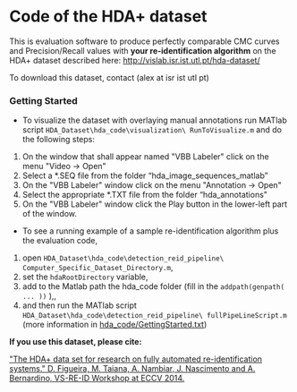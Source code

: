 Code of the HDA+ dataset
===

This is evaluation software to produce perfectly comparable CMC curves and Precision/Recall values with **your re-identification algorithm** on the HDA+ dataset described here: http://vislab.isr.ist.utl.pt/hda-dataset/

To download this dataset, contact (alex at isr ist utl pt)

### Getting Started

* To visualize the dataset with overlaying manual annotations run MATlab script `HDA_Dataset\hda_code\visualization\ RunToVisualize.m` and do the following steps:

 1. On the window that shall appear named "VBB Labeler" click on the menu "Video -> Open"
 2. Select a *.SEQ file from the folder “hda_image_sequences_matlab”
 3. On the "VBB Labeler" window click on the menu "Annotation -> Open"
 4. Select the appropriate *.TXT file from the folder “hda_annotations"
 5. On the "VBB Labeler" window click the Play button in the lower-left part of the window.

* To see a running example of a sample re-identification algorithm plus the evaluation code,

 1. open `HDA_Dataset\hda_code\detection_reid_pipeline\ Computer_Specific_Dataset_Directory.m`,
 2. set the `hdaRootDirectory` variable,
 3. add to the Matlab path the hda_code folder (fill in the `addpath(genpath( ... ))` ),,
 4. and then run the MATlab script `HDA_Dataset\hda_code\detection_reid_pipeline\ fullPipeLineScript.m` 
(more information in [hda_code/GettingStarted.txt](https://github.com/vislab-tecnico-lisboa/hda_code/blob/master/GettingStarted.txt))

**If you use this dataset, please cite:**

["The HDA+ data set for research on fully automated re-identification systems." D. Figueira, M. Taiana, A. Nambiar, J. Nascimento and A. Bernardino, VS-RE-ID Workshop at ECCV 2014.](http://vislab.isr.ist.utl.pt/wp-content/uploads/2012/12/hdaplus_eccvws.pdf)

~~~ Prerequisites: This dataset requires Matlab (TM).
